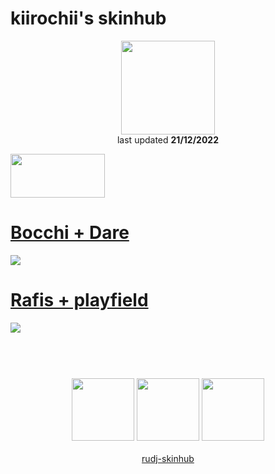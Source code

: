 # kiirochii's skinhub
<p align="center">
<a href="https://osu.ppy.sh/users/6387149">
  <img src="https://a.ppy.sh/6387149"  
       width="150"
       height="150"></a>
<br>
last updated <b>21/12/2022</b>
</p>

<a href="https://www.youtube.com/watch?v=kbbgypvGPgM">
<img src="https://i.imgur.com/uDyKiLi.png"
       width="151" 
       height="70"/></a>

# [Bocchi + Dare](https://github.com/ryancranie/skinhub/raw/tyfh/player/kiirochii/Bocchi%20%2B%20Dare.osk)
[![](https://i.imgur.com/Gis4zKF.jpeg)](https://github.com/ryancranie/skinhub/raw/tyfh/player/kiirochii/Bocchi%20%2B%20Dare.osk)

# [Rafis + playfield](https://github.com/ryancranie/skinhub/raw/tyfh/player/kiirochii/Rafis%20%2B%20playfield.osk)
[![](https://cdn.discordapp.com/attachments/999706619820638248/1020287626068111360/screenshot1538.jpg)](https://github.com/ryancranie/skinhub/raw/tyfh/player/kiirochii/Rafis%20%2B%20playfield.osk)

#
<p align="center">
  <br></br>
  <a href="https://www.twitch.tv/kiirochii">
  <img src="https://i.imgur.com/HM030lk.png" 
       width="100" 
       height="100"></a>
  <a href="https://www.youtube.com/channel/UCC00eSNNgYGQ6zxy8rYVsYw">
  <img src="https://i.imgur.com/YWbDUUy.png"  
       width="100" 
       height="100"></a>
  <a href="https://twitter.com/kiirochii">
  <img src="https://i.imgur.com/PUQ5uWf.png" 
       width="100" 
       height="100"></a>
  <br></br>
  <a href="README.md">rudj-skinhub</a>
 </p>


